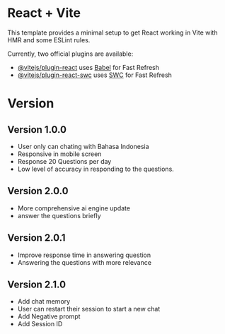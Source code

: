 # React + Vite

This template provides a minimal setup to get React working in Vite with HMR and some ESLint rules.

Currently, two official plugins are available:

- [@vitejs/plugin-react](https://github.com/vitejs/vite-plugin-react/blob/main/packages/plugin-react/README.md) uses [Babel](https://babeljs.io/) for Fast Refresh
- [@vitejs/plugin-react-swc](https://github.com/vitejs/vite-plugin-react-swc) uses [SWC](https://swc.rs/) for Fast Refresh

# Version
## Version 1.0.0
- User only can chating with Bahasa Indonesia
- Responsive in mobile screen
- Response 20 Questions per day
- Low level of accuracy in responding to the questions.
## Version 2.0.0
- More comprehensive ai engine update
- answer the questions briefly
## Version 2.0.1
- Improve response time in answering question
- Answering the questions with more relevance
## Version 2.1.0
- Add chat memory
- User can restart their session to start a new chat
- Add Negative prompt
- Add Session ID
